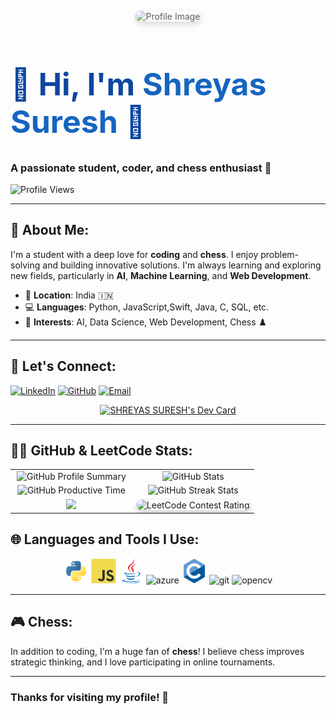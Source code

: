 <!-- Optimized image with blending effect -->
<p align="center">
  <img src="https://github.com/user-attachments/assets/c37541a9-9736-4a74-888f-7e0b9b4053f0" alt="Profile Image" width="500" style="border-radius: 8px; opacity: 0.7; box-shadow: 0 4px 10px rgba(0,0,0,0.2); max-width: 100%; height: auto;">
</p>

<!-- Larger and darker text -->
<h1 style="font-size: 50px; color: #0D47A1; font-weight: bold;">🌟 Hi, I'm <span style="color: #1565C0;">Shreyas Suresh</span> 👋</h1>

### A passionate student, coder, and chess enthusiast 🚀

![Profile Views](https://komarev.com/ghpvc/?username=shreyassuresh&label=Profile%20views&color=0D47A1&style=flat)

---

## 🎯 **About Me:**

I'm a student with a deep love for **coding** and **chess**. I enjoy problem-solving and building innovative solutions. I'm always learning and exploring new fields, particularly in **AI**, **Machine Learning**, and **Web Development**.

- 📍 **Location**: India 🇮🇳
- 💻 **Languages**: Python, JavaScript,Swift, Java, C, SQL, etc.
- 🧩 **Interests**: AI, Data Science, Web Development, Chess ♟️



---

## 🤝 Let's Connect:
[![LinkedIn](https://img.shields.io/badge/-LinkedIn-0D47A1?style=for-the-badge&logo=linkedin&logoColor=white)](https://www.linkedin.com/in/shreyas-suresh-7a38b1200/)
[![GitHub](https://img.shields.io/badge/-GitHub-0D47A1?style=for-the-badge&logo=github&logoColor=white)](https://github.com/shreyassuresh)
[![Email](https://img.shields.io/badge/-Email-0D47A1?style=for-the-badge&logo=gmail&logoColor=white)](mailto:shreyas30j@gmail.com)

<p align="center">
<a href="https://app.daily.dev/shreyassuresh"><img src="https://api.daily.dev/devcards/v2/nXxuR3dcF98NnyUaPCen5.png?type=wide&r=mts" width="652" alt="SHREYAS SURESH's Dev Card"/></a>
</p>

---

## 🧑‍💻 **GitHub & LeetCode Stats:**

<table align="center">
  <tr>
    <td width="50%" align="center">
      <img src="https://github-profile-summary-cards.vercel.app/api/cards/profile-details?username=shreyassuresh&theme=tokyonight" alt="GitHub Profile Summary" />
    </td>
    <td width="50%" align="center">
      <img src="https://github-readme-stats.vercel.app/api?username=shreyassuresh&show_icons=true&locale=en&theme=tokyonight" alt="GitHub Stats" />
    </td>
  </tr>
  <tr>
    <td width="50%" align="center">
      <img src="https://github-profile-summary-cards.vercel.app/api/cards/productive-time?username=shreyassuresh&theme=tokyonight" alt="GitHub Productive Time" />
    </td>
    <td width="50%" align="center">
      <img src="https://github-readme-streak-stats.herokuapp.com/?user=shreyassuresh&theme=tokyonight" alt="GitHub Streak Stats" />
    </td>
  </tr>
  <tr>
    <td width="50%" align="center">
      <img src="https://github-readme-stats.vercel.app/api/top-langs/?username=shreyassuresh&theme=midnight-purple&hide_border=false&no-bg=true&no-frame=true&langs_count=10"/>
    </td>
    <td width="50%" align="center">
      <img src="https://leetcard.jacoblin.cool/Shreyas_Suresh?ext=contest&theme=dark&font=ubuntu" 
           alt="LeetCode Contest Rating" 
           width="90%" 
           style="margin-top: -20px; border-radius: 10px; box-shadow: 0 4px 10px rgba(0,0,0,0.2);" />
    </td>
  </tr>
</table>


## 🌐 **Languages and Tools I Use:**

<p align="center">
  <img src="https://raw.githubusercontent.com/devicons/devicon/master/icons/python/python-original.svg" alt="python" width="40" height="40"/>
  <img src="https://raw.githubusercontent.com/devicons/devicon/master/icons/javascript/javascript-original.svg" alt="javascript" width="40" height="40"/>
  <img src="https://raw.githubusercontent.com/devicons/devicon/master/icons/java/java-original.svg" alt="java" width="40" height="40"/>
  <img src="https://www.vectorlogo.zone/logos/microsoft_azure/microsoft_azure-icon.svg" alt="azure" width="40" height="40"/>
  <img src="https://raw.githubusercontent.com/devicons/devicon/master/icons/c/c-original.svg" alt="c" width="40" height="40"/>
  <img src="https://www.vectorlogo.zone/logos/git-scm/git-scm-icon.svg" alt="git" width="40" height="40"/>
  <img src="https://www.vectorlogo.zone/logos/opencv/opencv-icon.svg" alt="opencv" width="40" height="40"/>
</p>

---

## 🎮 **Chess**:

In addition to coding, I'm a huge fan of **chess**! I believe chess improves strategic thinking, and I love participating in online tournaments.

---

### Thanks for visiting my profile! 🌟
